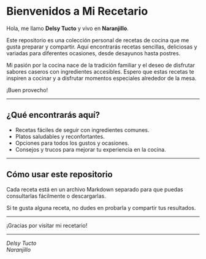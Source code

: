 # Bienvenidos a Mi Recetario

Hola, me llamo **Delsy Tucto** y vivo en **Naranjillo**.

Este repositorio es una colección personal de recetas de cocina que me gusta preparar y compartir. Aquí encontrarás recetas sencillas, deliciosas y variadas para diferentes ocasiones, desde desayunos hasta postres.

Mi pasión por la cocina nace de la tradición familiar y el deseo de disfrutar sabores caseros con ingredientes accesibles. Espero que estas recetas te inspiren a cocinar y a disfrutar momentos especiales alrededor de la mesa.

¡Buen provecho!

---

## ¿Qué encontrarás aquí?

- Recetas fáciles de seguir con ingredientes comunes.
- Platos saludables y reconfortantes.
- Opciones para todos los gustos y ocasiones.
- Consejos y trucos para mejorar tu experiencia en la cocina.

---

## Cómo usar este repositorio

Cada receta está en un archivo Markdown separado para que puedas consultarlas fácilmente o descargarlas.

Si te gusta alguna receta, no dudes en probarla y compartir tus resultados.

---

¡Gracias por visitar mi recetario!

---

*Delsy Tucto*  
*Naranjillo*
